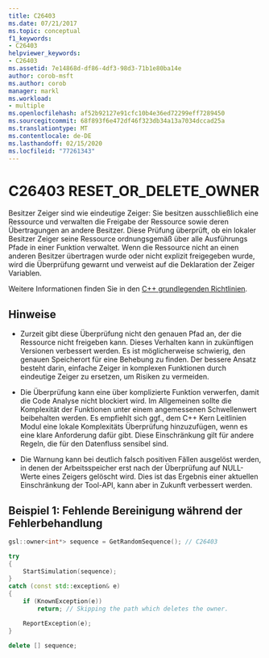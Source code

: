```yaml
---
title: C26403
ms.date: 07/21/2017
ms.topic: conceptual
f1_keywords:
- C26403
helpviewer_keywords:
- C26403
ms.assetid: 7e14868d-df86-4df3-98d3-71b1e80ba14e
author: corob-msft
ms.author: corob
manager: markl
ms.workload:
- multiple
ms.openlocfilehash: af52b92127e91cfc10b4e36ed72299eff7289450
ms.sourcegitcommit: 68f893f6e472df46f323db34a13a7034dccad25a
ms.translationtype: MT
ms.contentlocale: de-DE
ms.lasthandoff: 02/15/2020
ms.locfileid: "77261343"
---
```

# <a name="c26403-reset_or_delete_owner"></a>C26403 RESET_OR_DELETE_OWNER

Besitzer Zeiger sind wie eindeutige Zeiger: Sie besitzen ausschließlich eine Ressource und verwalten die Freigabe der Ressource sowie deren Übertragungen an andere Besitzer. Diese Prüfung überprüft, ob ein lokaler Besitzer Zeiger seine Ressource ordnungsgemäß über alle Ausführungs Pfade in einer Funktion verwaltet. Wenn die Ressource nicht an einen anderen Besitzer übertragen wurde oder nicht explizit freigegeben wurde, wird die Überprüfung gewarnt und verweist auf die Deklaration der Zeiger Variablen.

Weitere Informationen finden Sie in den [ C++ grundlegenden Richtlinien](https://github.com/isocpp/CppCoreGuidelines/blob/master/CppCoreGuidelines.md#r-resource-management).

## <a name="remarks"></a>Hinweise

- Zurzeit gibt diese Überprüfung nicht den genauen Pfad an, der die Ressource nicht freigeben kann. Dieses Verhalten kann in zukünftigen Versionen verbessert werden. Es ist möglicherweise schwierig, den genauen Speicherort für eine Behebung zu finden. Der bessere Ansatz besteht darin, einfache Zeiger in komplexen Funktionen durch eindeutige Zeiger zu ersetzen, um Risiken zu vermeiden.

- Die Überprüfung kann eine über komplizierte Funktion verwerfen, damit die Code Analyse nicht blockiert wird. Im Allgemeinen sollte die Komplexität der Funktionen unter einem angemessenen Schwellenwert beibehalten werden. Es empfiehlt sich ggf., dem C++ Kern Leitlinien Modul eine lokale Komplexitäts Überprüfung hinzuzufügen, wenn es eine klare Anforderung dafür gibt. Diese Einschränkung gilt für andere Regeln, die für den Datenfluss sensibel sind.

- Die Warnung kann bei deutlich falsch positiven Fällen ausgelöst werden, in denen der Arbeitsspeicher erst nach der Überprüfung auf NULL-Werte eines Zeigers gelöscht wird. Dies ist das Ergebnis einer aktuellen Einschränkung der Tool-API, kann aber in Zukunft verbessert werden.

## <a name="example-1-missing-cleanup-during-error-handling"></a>Beispiel 1: Fehlende Bereinigung während der Fehlerbehandlung

```cpp
gsl::owner<int*> sequence = GetRandomSequence(); // C26403

try
{
    StartSimulation(sequence);
}
catch (const std::exception& e)
{
    if (KnownException(e))
        return; // Skipping the path which deletes the owner.

    ReportException(e);
}

delete [] sequence;
```
